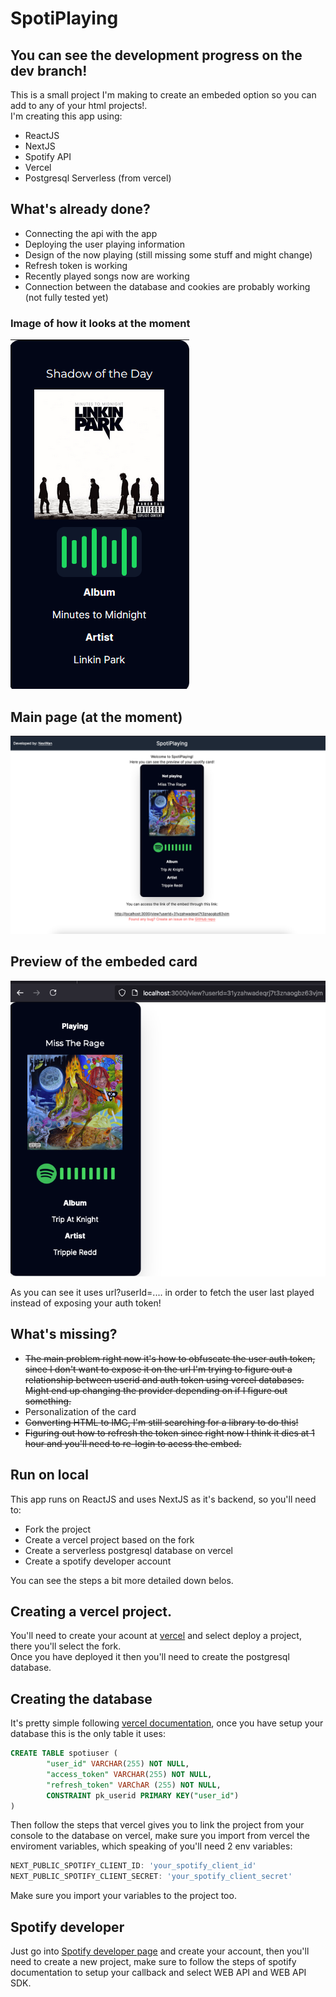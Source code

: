 # SpotiPlaying

## You can see the development progress on the dev branch!

This is a small project I'm making to create an embeded option so you can add to any of your html projects!.  
I'm creating this app using:
- ReactJS
- NextJS
- Spotify API
- Vercel
- Postgresql Serverless (from vercel)

## What's already done?
- Connecting the api with the app
- Deploying the user playing information
- Design of the now playing (still missing some stuff and might change)
- Refresh token is working
- Recently played songs now are working
- Connection between the database and cookies are probably working (not fully tested yet)
### Image of how it looks at the moment
<img src='./gitImgs/preview.png'>  

## Main page (at the moment)
<img src='./gitImgs/preview2.png'>

## Preview of the embeded card
<img src='./gitImgs/preview3.png'>   

As you can see it uses url?userId=.... in order to fetch the user last played instead of exposing your auth token!

## What's missing?
- ~~The main problem right now it's how to obfuscate the user auth token, since I don't want to expose it on the url I'm trying to figure out a relationship between userid and auth token using vercel databases. Might end up changing the provider depending on if I figure out something.~~ 
- Personalization of the card
- ~~Converting HTML to IMG, I'm still searching for a library to do this!~~
- ~~Figuring out how to refresh the token since right now I think it dies at 1 hour and you'll need to re-login to acess the embed.~~

## Run on local
This app runs on ReactJS and uses NextJS as it's backend, so you'll need to:
- Fork the project
- Create a vercel project based on the fork
- Create a serverless postgresql database on vercel
- Create a spotify developer account  

You can see the steps a bit more detailed down belos.

## Creating a vercel project.
You'll need to create your acount at [vercel](https://vercel.com) and select deploy a project, there you'll select the fork.  
Once you have deployed it then you'll need to create the postgresql database.

## Creating the database
It's pretty simple following [vercel documentation](https://vercel.com/docs/storage), once you have setup your database this is the only table it uses:
```sql
CREATE TABLE spotiuser (
        "user_id" VARCHAR(255) NOT NULL,
        "access_token" VARCHAR(255) NOT NULL,
        "refresh_token" VARChAR (255) NOT NULL,
        CONSTRAINT pk_userid PRIMARY KEY("user_id") 
)
```
Then follow the steps that vercel gives you to link the project from your console to the database on vercel, make sure you import from vercel the enviroment variables, which speaking of you'll need 2 env variables:  
```js
NEXT_PUBLIC_SPOTIFY_CLIENT_ID: 'your_spotify_client_id'
NEXT_PUBLIC_SPOTIFY_CLIENT_SECRET: 'your_spotify_client_secret'
```
Make sure you import your variables to the project too.

## Spotify developer
Just go into [Spotify developer page](https://developer.spotify.com/) and create your account, then you'll need to create a new project, make sure to follow the steps of spotify documentation to setup your callback and select WEB API and WEB API SDK.